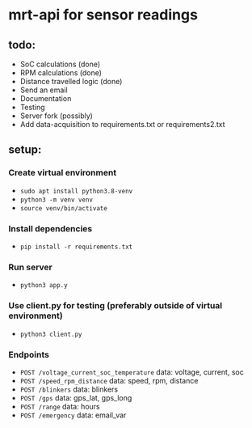 # mrt-api for sensor readings

## todo:

- SoC calculations (done)
- RPM calculations (done)
- Distance travelled logic (done)
- Send an email
- Documentation
- Testing
- Server fork (possibly)
- Add data-acquisition to requirements.txt or requirements2.txt

## setup:

### Create virtual environment

- `sudo apt install python3.8-venv`
- `python3 -m venv venv`
- `source venv/bin/activate`

### Install dependencies

- `pip install -r requirements.txt`

### Run server

- `python3 app.y`

### Use client.py for testing (preferably outside of virtual environment)

- `python3 client.py`


### Endpoints

- `POST /voltage_current_soc_temperature`
  data: voltage, current, soc
- `POST /speed_rpm_distance`
  data: speed, rpm, distance
- `POST /blinkers`
  data: blinkers
- `POST /gps`
  data: gps_lat, gps_long
- `POST /range`
  data: hours
- `POST /emergency`
  data: email_var